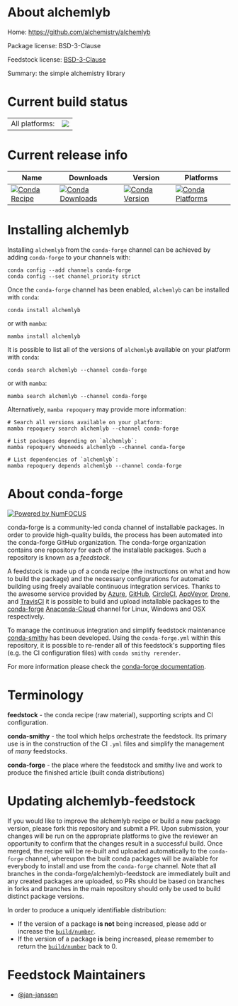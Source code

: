About alchemlyb
===============

Home: https://github.com/alchemistry/alchemlyb

Package license: BSD-3-Clause

Feedstock license: [BSD-3-Clause](https://github.com/conda-forge/alchemlyb-feedstock/blob/main/LICENSE.txt)

Summary: the simple alchemistry library

Current build status
====================


<table><tr><td>All platforms:</td>
    <td>
      <a href="https://dev.azure.com/conda-forge/feedstock-builds/_build/latest?definitionId=16170&branchName=main">
        <img src="https://dev.azure.com/conda-forge/feedstock-builds/_apis/build/status/alchemlyb-feedstock?branchName=main">
      </a>
    </td>
  </tr>
</table>

Current release info
====================

| Name | Downloads | Version | Platforms |
| --- | --- | --- | --- |
| [![Conda Recipe](https://img.shields.io/badge/recipe-alchemlyb-green.svg)](https://anaconda.org/conda-forge/alchemlyb) | [![Conda Downloads](https://img.shields.io/conda/dn/conda-forge/alchemlyb.svg)](https://anaconda.org/conda-forge/alchemlyb) | [![Conda Version](https://img.shields.io/conda/vn/conda-forge/alchemlyb.svg)](https://anaconda.org/conda-forge/alchemlyb) | [![Conda Platforms](https://img.shields.io/conda/pn/conda-forge/alchemlyb.svg)](https://anaconda.org/conda-forge/alchemlyb) |

Installing alchemlyb
====================

Installing `alchemlyb` from the `conda-forge` channel can be achieved by adding `conda-forge` to your channels with:

```
conda config --add channels conda-forge
conda config --set channel_priority strict
```

Once the `conda-forge` channel has been enabled, `alchemlyb` can be installed with `conda`:

```
conda install alchemlyb
```

or with `mamba`:

```
mamba install alchemlyb
```

It is possible to list all of the versions of `alchemlyb` available on your platform with `conda`:

```
conda search alchemlyb --channel conda-forge
```

or with `mamba`:

```
mamba search alchemlyb --channel conda-forge
```

Alternatively, `mamba repoquery` may provide more information:

```
# Search all versions available on your platform:
mamba repoquery search alchemlyb --channel conda-forge

# List packages depending on `alchemlyb`:
mamba repoquery whoneeds alchemlyb --channel conda-forge

# List dependencies of `alchemlyb`:
mamba repoquery depends alchemlyb --channel conda-forge
```


About conda-forge
=================

[![Powered by
NumFOCUS](https://img.shields.io/badge/powered%20by-NumFOCUS-orange.svg?style=flat&colorA=E1523D&colorB=007D8A)](https://numfocus.org)

conda-forge is a community-led conda channel of installable packages.
In order to provide high-quality builds, the process has been automated into the
conda-forge GitHub organization. The conda-forge organization contains one repository
for each of the installable packages. Such a repository is known as a *feedstock*.

A feedstock is made up of a conda recipe (the instructions on what and how to build
the package) and the necessary configurations for automatic building using freely
available continuous integration services. Thanks to the awesome service provided by
[Azure](https://azure.microsoft.com/en-us/services/devops/), [GitHub](https://github.com/),
[CircleCI](https://circleci.com/), [AppVeyor](https://www.appveyor.com/),
[Drone](https://cloud.drone.io/welcome), and [TravisCI](https://travis-ci.com/)
it is possible to build and upload installable packages to the
[conda-forge](https://anaconda.org/conda-forge) [Anaconda-Cloud](https://anaconda.org/)
channel for Linux, Windows and OSX respectively.

To manage the continuous integration and simplify feedstock maintenance
[conda-smithy](https://github.com/conda-forge/conda-smithy) has been developed.
Using the ``conda-forge.yml`` within this repository, it is possible to re-render all of
this feedstock's supporting files (e.g. the CI configuration files) with ``conda smithy rerender``.

For more information please check the [conda-forge documentation](https://conda-forge.org/docs/).

Terminology
===========

**feedstock** - the conda recipe (raw material), supporting scripts and CI configuration.

**conda-smithy** - the tool which helps orchestrate the feedstock.
                   Its primary use is in the construction of the CI ``.yml`` files
                   and simplify the management of *many* feedstocks.

**conda-forge** - the place where the feedstock and smithy live and work to
                  produce the finished article (built conda distributions)


Updating alchemlyb-feedstock
============================

If you would like to improve the alchemlyb recipe or build a new
package version, please fork this repository and submit a PR. Upon submission,
your changes will be run on the appropriate platforms to give the reviewer an
opportunity to confirm that the changes result in a successful build. Once
merged, the recipe will be re-built and uploaded automatically to the
`conda-forge` channel, whereupon the built conda packages will be available for
everybody to install and use from the `conda-forge` channel.
Note that all branches in the conda-forge/alchemlyb-feedstock are
immediately built and any created packages are uploaded, so PRs should be based
on branches in forks and branches in the main repository should only be used to
build distinct package versions.

In order to produce a uniquely identifiable distribution:
 * If the version of a package **is not** being increased, please add or increase
   the [``build/number``](https://docs.conda.io/projects/conda-build/en/latest/resources/define-metadata.html#build-number-and-string).
 * If the version of a package **is** being increased, please remember to return
   the [``build/number``](https://docs.conda.io/projects/conda-build/en/latest/resources/define-metadata.html#build-number-and-string)
   back to 0.

Feedstock Maintainers
=====================

* [@jan-janssen](https://github.com/jan-janssen/)

